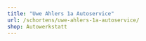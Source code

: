 ```yaml
---
title: "Uwe Ahlers 1a Autoservice"
url: /schortens/uwe-ahlers-1a-autoservice/
shop: Autowerkstatt
---
```

